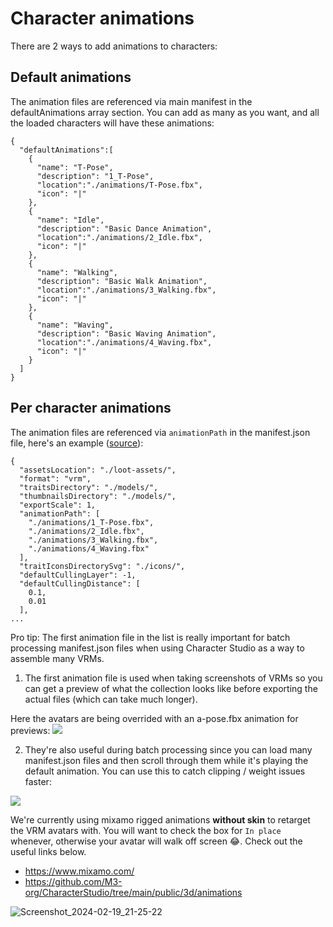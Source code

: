 # Character animations
There are 2 ways to add animations to characters:

## Default animations

The animation files are referenced via main manifest in the defaultAnimations array section. You can add as many as you want, and all the loaded characters will have these animations:

```json!
{
  "defaultAnimations":[
    {
      "name": "T-Pose",
      "description": "1_T-Pose",
      "location":"./animations/T-Pose.fbx",
      "icon": "|"
    },
    {
      "name": "Idle",
      "description": "Basic Dance Animation",
      "location":"./animations/2_Idle.fbx",
      "icon": "|"
    },
    {
      "name": "Walking",
      "description": "Basic Walk Animation",
      "location":"./animations/3_Walking.fbx",
      "icon": "|"
    },
    {
      "name": "Waving",
      "description": "Basic Waving Animation",
      "location":"./animations/4_Waving.fbx",
      "icon": "|"
    }
  ]
}
```

## Per character animations

The animation files are referenced via `animationPath` in the manifest.json file, here's an example ([source](https://github.com/M3-org/loot-assets/blob/main/loot/models/manifest.json)):

```json!
{
  "assetsLocation": "./loot-assets/",
  "format": "vrm",
  "traitsDirectory": "./models/",
  "thumbnailsDirectory": "./models/",
  "exportScale": 1,
  "animationPath": [
    "./animations/1_T-Pose.fbx",
    "./animations/2_Idle.fbx",
    "./animations/3_Walking.fbx",
    "./animations/4_Waving.fbx"
  ],
  "traitIconsDirectorySvg": "./icons/",
  "defaultCullingLayer": -1,
  "defaultCullingDistance": [
    0.1,
    0.01
  ],
...
```
Pro tip: The first animation file in the list is really important for batch processing manifest.json files when using Character Studio as a way to assemble many VRMs.

1. The first animation file is used when taking screenshots of VRMs so you can get a preview of what the collection looks like before exporting the actual files (which can take much longer).


Here the avatars are being overrided with an a-pose.fbx animation for previews:
![](/img/5erJutX.gif)


2. They're also useful during batch processing since you can load many manifest.json files and then scroll through them while it's playing the default animation. You can use this to catch clipping / weight issues faster:

![](/img/LbTte4L.gif)


We're currently using mixamo rigged animations **without skin** to retarget the VRM avatars with. You will want to check the box for `In place` whenever, otherwise your avatar will walk off screen :joy:. Check out the useful links below.

- https://www.mixamo.com/
- https://github.com/M3-org/CharacterStudio/tree/main/public/3d/animations

![Screenshot_2024-02-19_21-25-22](/img/HJMapKb36.jpg)


